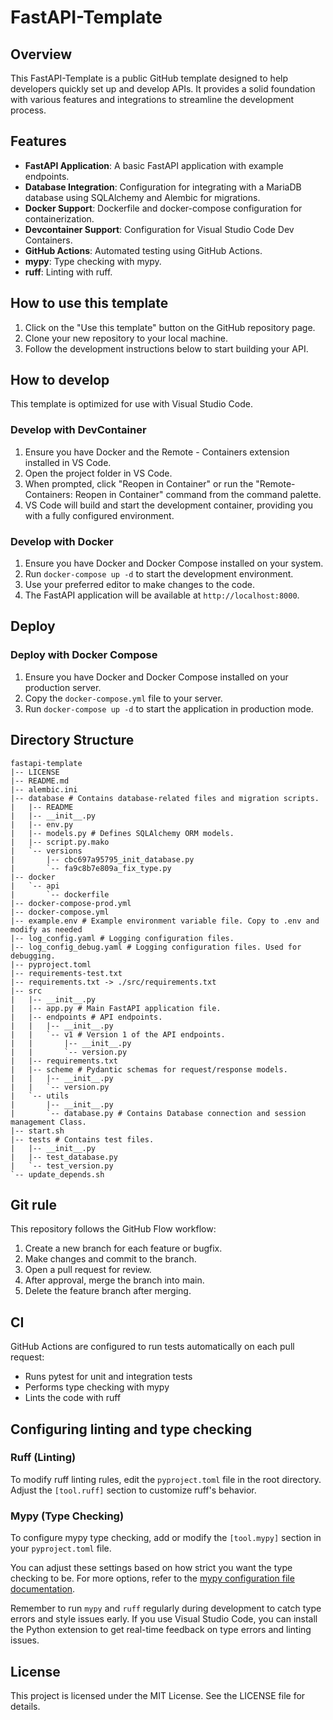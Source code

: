# FastAPI-Template

## Overview

This FastAPI-Template is a public GitHub template designed to help developers quickly set up and develop APIs. It provides a solid foundation with various features and integrations to streamline the development process.

## Features

- **FastAPI Application**: A basic FastAPI application with example endpoints.
- **Database Integration**: Configuration for integrating with a MariaDB database using SQLAlchemy and Alembic for migrations.
- **Docker Support**: Dockerfile and docker-compose configuration for containerization.
- **Devcontainer Support**: Configuration for Visual Studio Code Dev Containers.
- **GitHub Actions**: Automated testing using GitHub Actions.
- **mypy**: Type checking with mypy.
- **ruff**: Linting with ruff.

## How to use this template

1. Click on the "Use this template" button on the GitHub repository page.
2. Clone your new repository to your local machine.
3. Follow the development instructions below to start building your API.

## How to develop

This template is optimized for use with Visual Studio Code.

### Develop with DevContainer

1. Ensure you have Docker and the Remote - Containers extension installed in VS Code.
2. Open the project folder in VS Code.
3. When prompted, click "Reopen in Container" or run the "Remote-Containers: Reopen in Container" command from the command palette.
4. VS Code will build and start the development container, providing you with a fully configured environment.

### Develop with Docker

1. Ensure you have Docker and Docker Compose installed on your system.
2. Run `docker-compose up -d` to start the development environment.
3. Use your preferred editor to make changes to the code.
4. The FastAPI application will be available at `http://localhost:8000`.

## Deploy

### Deploy with Docker Compose

1. Ensure you have Docker and Docker Compose installed on your production server.
2. Copy the `docker-compose.yml` file to your server.
3. Run `docker-compose up -d` to start the application in production mode.

## Directory Structure

```
fastapi-template
|-- LICENSE
|-- README.md
|-- alembic.ini
|-- database # Contains database-related files and migration scripts.
|   |-- README
|   |-- __init__.py
|   |-- env.py
|   |-- models.py # Defines SQLAlchemy ORM models.
|   |-- script.py.mako
|   `-- versions
|       |-- cbc697a95795_init_database.py
|       `-- fa9c8b7e809a_fix_type.py
|-- docker
|   `-- api
|       `-- dockerfile
|-- docker-compose-prod.yml
|-- docker-compose.yml
|-- example.env # Example environment variable file. Copy to .env and modify as needed
|-- log_config.yaml # Logging configuration files. 
|-- log_config_debug.yaml # Logging configuration files. Used for debugging.
|-- pyproject.toml
|-- requirements-test.txt
|-- requirements.txt -> ./src/requirements.txt
|-- src
|   |-- __init__.py
|   |-- app.py # Main FastAPI application file.
|   |-- endpoints # API endpoints.
|   |   |-- __init__.py
|   |   `-- v1 # Version 1 of the API endpoints.
|   |       |-- __init__.py
|   |       `-- version.py
|   |-- requirements.txt
|   |-- scheme # Pydantic schemas for request/response models.
|   |   |-- __init__.py
|   |   `-- version.py
|   `-- utils
|       |-- __init__.py
|       `-- database.py # Contains Database connection and session management Class.
|-- start.sh
|-- tests # Contains test files.
|   |-- __init__.py
|   |-- test_database.py
|   `-- test_version.py
`-- update_depends.sh
```

## Git rule

This repository follows the GitHub Flow workflow:

1. Create a new branch for each feature or bugfix.
2. Make changes and commit to the branch.
3. Open a pull request for review.
4. After approval, merge the branch into main.
5. Delete the feature branch after merging.

## CI

GitHub Actions are configured to run tests automatically on each pull request:

- Runs pytest for unit and integration tests
- Performs type checking with mypy
- Lints the code with ruff

## Configuring linting and type checking

### Ruff (Linting)

To modify ruff linting rules, edit the `pyproject.toml` file in the root directory. Adjust the `[tool.ruff]` section to customize ruff's behavior.

### Mypy (Type Checking)

To configure mypy type checking, add or modify the `[tool.mypy]` section in your `pyproject.toml` file. 

You can adjust these settings based on how strict you want the type checking to be. For more options, refer to the [mypy configuration file documentation](https://mypy.readthedocs.io/en/stable/config_file.html).

Remember to run `mypy` and `ruff` regularly during development to catch type errors and style issues early.
If you use Visual Studio Code, you can install the Python extension to get real-time feedback on type errors and linting issues.

## License

This project is licensed under the MIT License. See the LICENSE file for details.